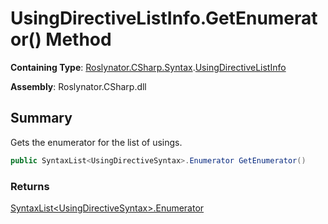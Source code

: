 # UsingDirectiveListInfo\.GetEnumerator\(\) Method

**Containing Type**: [Roslynator.CSharp.Syntax](../../README.md)\.[UsingDirectiveListInfo](../README.md)

**Assembly**: Roslynator\.CSharp\.dll

## Summary

Gets the enumerator for the list of usings\.

```csharp
public SyntaxList<UsingDirectiveSyntax>.Enumerator GetEnumerator()
```

### Returns

[SyntaxList\<UsingDirectiveSyntax>.Enumerator](https://docs.microsoft.com/en-us/dotnet/api/microsoft.codeanalysis.syntaxlist-1.enumerator)

